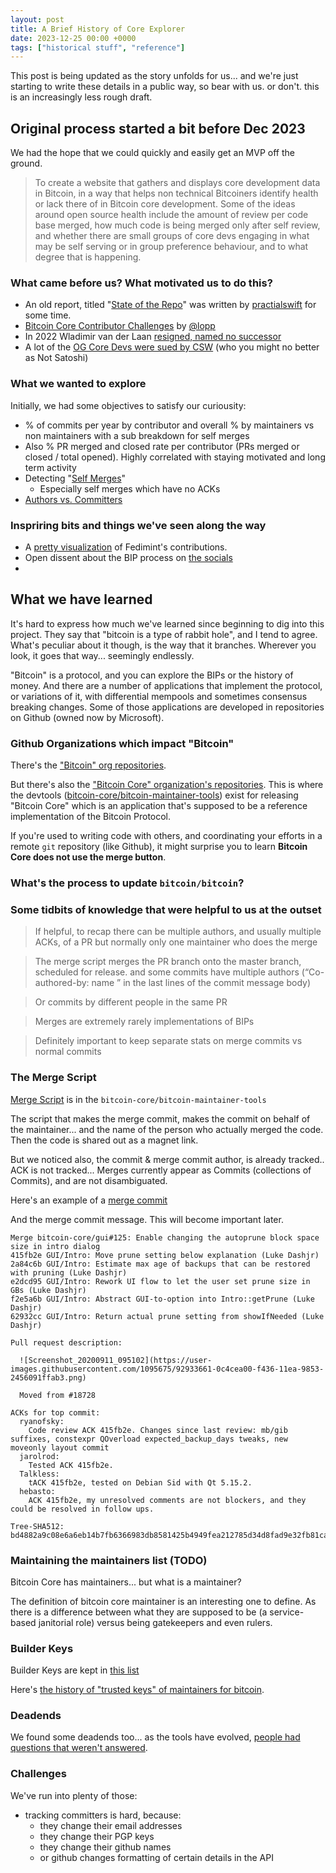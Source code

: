 ```yaml
---
layout: post
title: A Brief History of Core Explorer
date: 2023-12-25 00:00 +0000
tags: ["historical stuff", "reference"]
---
```


This post is being updated as the story unfolds for us... and we're just starting to write these details in a public way, so bear with us. or don't. this is an increasingly less rough draft.

## Original process started a bit before Dec 2023

We had the hope that we could quickly and easily get an MVP off the ground.

> To create a website that gathers and displays core development data in Bitcoin, in a way that helps non technical Bitcoiners identify health or lack there of in Bitcoin core development. Some of the ideas around open source health include the amount of review per code base merged, how much code is being merged only after self review, and whether there are small groups of core devs engaging in what may be self serving or in group preference behaviour, and to what degree that is happening.

### What came before us? What motivated us to do this? 

- An old report, titled "[State of the Repo](https://github.com/bitcoin/bitcoin/issues?q=is%3Aissue+practicalswift+is%3Aclosed+%22State+of+the+repo%22)" was written by [practialswift](https://github.com/practicalswift) for some time.
- [Bitcoin Core Contributor Challenges](https://blog.lopp.net/bitcoin-core-contributor-challenges/) by [@lopp](https://x.com/lopp)
- In 2022 Wladimir van der Laan [resigned, named no successor](https://protos.com/bitcoins-longest-serving-lead-maintainer-calls-it-quits-names-no-successor/)
- A lot of the [OG Core Devs were sued by CSW](https://bitcoinnews.com/legal/craig-wright-1-trillion-lawsuit/) (who you might no better as Not Satoshi)

### What we wanted to explore

Initially, we had some objectives to satisfy our curiousity:
- % of commits per year by contributor and overall % by maintainers vs non maintainers with a sub breakdown for self merges
- Also % PR merged and closed rate per contributor (PRs merged or closed / total opened). Highly correlated with staying motivated and long term activity
- Detecting "[Self Merges](/definitions/self-merges)"
    - Especially self merges which have no ACKs
- [Authors vs. Committers](/definitions/author-and-committer)


### Inspriring bits and things we've seen along the way

- A [pretty visualization](https://x.com/fedimint/status/1775185775769833927) of Fedimint's contributions.
- Open dissent about the BIP process on [the socials](https://xcancel.com/francispouliot_/status/1774976931231830327?s=19)
- 


## What we have learned

It's hard to express how much we've learned since beginning to dig into this project. They say that "bitcoin is a type of rabbit hole", and I tend to agree. What's peculiar about it though, is the way that it branches. Wherever you look, it goes that way... seemingly endlessly.

"Bitcoin" is a protocol, and you can explore the BIPs or the history of money. And there are a number of applications that implement the protocol, or variations of it, with differential mempools and sometimes consensus breaking changes. Some of those applications are developed in repositories on Github (owned now by Microsoft).

### Github Organizations which impact "Bitcoin"

There's the ["Bitcoin" org repositories](https://github.com/orgs/bitcoin/repositories).

But there's also the ["Bitcoin Core" organization's repositories](https://github.com/orgs/bitcoin-core/repositories). This is where the devtools ([bitcoin-core/bitcoin-maintainer-tools](https://github.com/bitcoin-core/bitcoin-maintainer-tools)) exist for releasing "Bitcoin Core" which is an application that's supposed to be a reference implementation of the Bitcoin Protocol.


If you're used to writing code with others, and coordinating your efforts in a remote `git` repository (like Github), it might surprise you to learn **Bitcoin Core does not use the merge button**. 

### What's the process to update `bitcoin/bitcoin`?

### Some tidbits of knowledge that were helpful to us at the outset

> If helpful, to recap there can be multiple authors, and usually multiple ACKs, of a PR but normally only one maintainer who does the merge

> The merge script merges the PR branch onto the master branch, scheduled for release. and some commits have multiple authors (“Co-authored-by: name <email>” in the last lines of the commit message body)

> Or commits by different people in the same PR

> Merges are extremely rarely implementations of BIPs

> Definitely important to keep separate stats on merge commits vs normal commits

### The Merge Script

[Merge Script](https://github.com/bitcoin-core/bitcoin-maintainer-tools/commits/main/github-merge.py) is in the `bitcoin-core/bitcoin-maintainer-tools`

The script that makes the merge commit, makes the commit on behalf of the maintainer... and the name of the person who actually merged the code. Then the code is shared out as a magnet link.

But we noticed also, the commit & merge commit author, is already tracked.. ACK is not tracked... Merges currently appear as Commits (collections of Commits), and are not disambiguated.

Here's an example of a [merge commit](https://github.com/bitcoin/bitcoin/commit/e1e1e708fa0fbc0c51460305da5d401ed8f218f3)

And the merge commit message. This will become important later.

```
Merge bitcoin-core/gui#125: Enable changing the autoprune block space size in intro dialog
415fb2e GUI/Intro: Move prune setting below explanation (Luke Dashjr)
2a84c6b GUI/Intro: Estimate max age of backups that can be restored with pruning (Luke Dashjr)
e2dcd95 GUI/Intro: Rework UI flow to let the user set prune size in GBs (Luke Dashjr)
f2e5a6b GUI/Intro: Abstract GUI-to-option into Intro::getPrune (Luke Dashjr)
62932cc GUI/Intro: Return actual prune setting from showIfNeeded (Luke Dashjr)

Pull request description:

  ![Screenshot_20200911_095102](https://user-images.githubusercontent.com/1095675/92933661-0c4cea00-f436-11ea-9853-2456091ffab3.png)

  Moved from #18728

ACKs for top commit:
  ryanofsky:
    Code review ACK 415fb2e. Changes since last review: mb/gib suffixes, constexpr QOverload expected_backup_days tweaks, new moveonly layout commit
  jarolrod:
    Tested ACK 415fb2e.
  Talkless:
    tACK 415fb2e, tested on Debian Sid with Qt 5.15.2.
  hebasto:
    ACK 415fb2e, my unresolved comments are not blockers, and they could be resolved in follow ups.

Tree-SHA512: bd4882a9c08e6a6eb14b7fb6366983db8581425b4949fea212785d34d8fad9e32fb81ca8c8cdbfb2c05ea394aaf5a746ba2cf16623795c7252c3bdb61d455f00
```

### Maintaining the maintainers list (TODO)

Bitcoin Core has maintainers... but what is a maintainer?

The definition of bitcoin core maintainer is an interesting one to define. As there is a difference between what they are supposed to be (a service-based janitorial role) versus being gatekeepers and even rulers.

### Builder Keys

Builder Keys are kept in [this list](https://github.com/bitcoin-core/guix.sigs/tree/main/builder-keys)

Here's [the history of "trusted keys" of maintainers for bitcoin](https://github.com/bitcoin/bitcoin/commits/master/contrib/verify-commits/trusted-keys).

### Deadends

We found some deadends too... as the tools have evolved, [people had questions that weren't answered](https://github.com/bitcoin/bitcoin/commit/59ebee3fb4181baf20fab263cf1b587ece1bd5e2#commitcomment-126211284).

### Challenges

We've run into plenty of those:

- tracking committers is hard, because:
  - they change their email addresses
  - they change their PGP keys
  - they change their github names
  - or github changes formatting of certain details in the API

